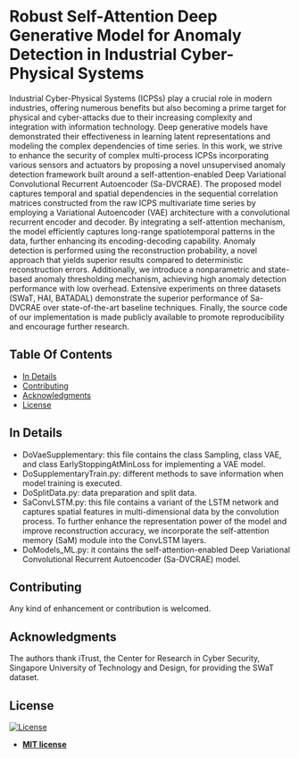 # Robust Self-Attention Deep Generative Model for Anomaly Detection in Industrial Cyber-Physical Systems
Industrial Cyber-Physical Systems (ICPSs) play a crucial role in modern industries, offering numerous benefits but also becoming a prime target for physical and cyber-attacks due to their increasing complexity and integration with information technology. Deep generative models have demonstrated their effectiveness in learning latent representations and modeling the complex dependencies of time series. In this work, we strive to enhance the security of complex multi-process ICPSs incorporating various sensors and actuators by proposing a novel unsupervised anomaly detection framework built around a self-attention-enabled Deep Variational Convolutional Recurrent Autoencoder (Sa-DVCRAE). The proposed model captures temporal and spatial dependencies in the sequential correlation matrices constructed from the raw ICPS multivariate time series by employing a Variational Autoencoder (VAE) architecture with a convolutional recurrent encoder and decoder. By integrating a self-attention mechanism, the model efficiently captures long-range spatiotemporal patterns in the data, further enhancing its encoding-decoding capability. Anomaly detection is performed using the reconstruction probability, a novel approach that yields superior results compared to deterministic reconstruction errors. Additionally, we introduce a nonparametric and state-based anomaly thresholding mechanism, achieving high anomaly detection performance with low overhead. Extensive experiments on three datasets (SWaT, HAI, BATADAL) demonstrate the superior performance of Sa-DVCRAE over state-of-the-art baseline techniques. Finally, the source code of our implementation is made publicly available to promote reproducibility and encourage further research.

## Table Of Contents
-  [In Details](#in-details)
-  [Contributing](#contributing)
-  [Acknowledgments](#acknowledgments)
- [License](#license)

## In Details
- DoVaeSupplementary: this file contains the class Sampling, class VAE, and class EarlyStoppingAtMinLoss for implementing a VAE model.
- DoSupplementaryTrain.py: different methods to save information when model training is executed.
- DoSplitData.py: data preparation and split data.
- SaConvLSTM.py: this file contains a variant of the LSTM network and captures spatial features in multi-dimensional data by the convolution process. To further enhance the representation power of the model and improve reconstruction accuracy, we incorporate the self-attention memory (SaM) module into the ConvLSTM layers.
- DoModels_ML.py: it contains the self-attention-enabled Deep Variational Convolutional Recurrent Autoencoder (Sa-DVCRAE) model.

## Contributing
Any kind of enhancement or contribution is welcomed.

## Acknowledgments
The authors thank iTrust, the Center for Research in Cyber Security, Singapore University of Technology and Design, for providing the SWaT dataset.


## License
[![License](http://img.shields.io/:license-mit-blue.svg?style=flat-square)](http://badges.mit-license.org)

- **[MIT license](https://github.com/mmacas11/Sa-DVCRAE/blob/main/LICENSE)**



